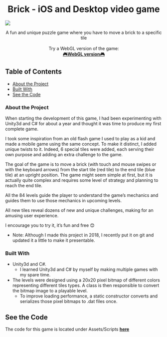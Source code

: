 <p align="center">
  <h1 align="center">Brick - iOS and Desktop video game</h1>
  <a href="https://www.linkedin.com/in/simon-mercier-372b6219b/">
  <img src="https://img.shields.io/badge/-LinkedIn-black.svg?style=flat-square&logo=linkedin&colorB=555">
  </a>

  <p align="center">
    A fun and unique puzzle game where you have to move a brick to a specific tile
  <br/>
  <br/>
    Try a WebGL version of the game: <br />
    <a href="https://simon-mercier.github.io/brick-video-game/"><strong>🎮WebGL version🎮</strong></a> <br />
  </p>
</p>

<!-- TABLE OF CONTENTS -->
## Table of Contents

* [About the Project](#about-the-project) 
* [Built With](#built-with)
* [See the Code](#see-the-code) 

<!-- ABOUT THE PROJECT -->
### About the Project

When starting the development of this game, I had been experimenting with Unity3d and C# for about a year and thought it was time to produce my first complete game.

I took some inspiration from an old flash game I used to play as a kid and made a mobile game using the same concept. To make it distinct, I added unique twists to it. Indeed, 6 special tiles were added, each serving their own purpose and adding an extra challenge to the game. 

The goal of the game is to move a brick (with touch and mouse swipes or with the keyboard arrows) from the start tile (red tile) to the end tile (blue tile) at an upright position. The game might seem simple at first, but it is actually quite complex and requires some level of strategy and planning to reach the end tile. 

All the 84 levels guide the player to understand the game’s mechanics and guides them to use those mechanics in upcoming levels.

All new tiles reveal dozens of new and unique challenges, making for an amusing user experience.

I encourage you to try it, it’s fun and free 😊


- Note: Although I made this project in 2018, I recently put it on git and updated it a little to make it presentable.

### Built With
- Unity3d and C#. 
  - I learned Unity3d and C# by myself by making multiple games with my spare time.
- The levels were designed using a 20x20 pixel bitmap of different colors representing different tiles types. A class is then responsible to convert
the bitmap image to a playable level.
  - To improve loading performance, a static constructor converts and serializes those pixel bitmaps to .dat files once.

## See the Code
The code for this game is located under Assets/Scripts <a href="https://github.com/simon-mercier/brick-video-game/tree/master/Assets/Scripts"><strong>here</strong></a> 



